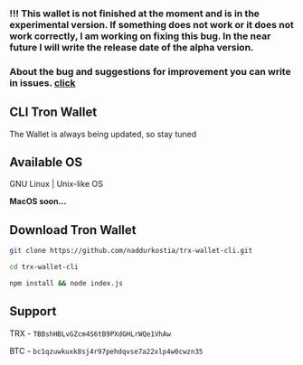 ### !!! This wallet is not finished at the moment and is in the experimental version. If something does not work or it does not work correctly, I am working on fixing this bug. In the near future I will write the release date of the alpha version. 

### About the bug and suggestions for improvement you can write in issues. [click](https://github.com/naddurkostia/TRX-Wallet-CLI/issues)

## CLI Tron Wallet

The Wallet is always being updated, so stay tuned

## Available OS

GNU Linux | Unix-like OS

**MacOS soon...**

## Download Tron Wallet

```bash
git clone https://github.com/naddurkostia/trx-wallet-cli.git

cd trx-wallet-cli

npm install && node index.js
```


## Support

TRX - `TBBshHBLvGZcm4S6tB9PXdGHLrWQe1VhAw`

BTC - `bc1qzuwkuxk8sj4r97pehdqvse7a22xlp4w0cwzn35`
